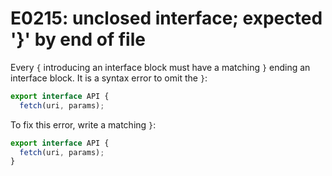 # E0215: unclosed interface; expected '}' by end of file

Every `{` introducing an interface block must have a matching `}` ending an
interface block. It is a syntax error to omit the `}`:

```typescript
export interface API {
  fetch(uri, params);
```

To fix this error, write a matching `}`:

```typescript
export interface API {
  fetch(uri, params);
}
```
